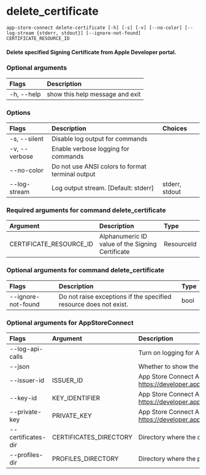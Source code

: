 
delete_certificate
==================


``app-store-connect delete-certificate [-h] [-s] [-v] [--no-color] [--log-stream {stderr, stdout}] [--ignore-not-found] CERTIFICATE_RESOURCE_ID``
#### Delete specified Signing Certificate from Apple Developer portal.

### Optional arguments

|Flags|Description|
| :--- | :--- |
|-h, --help|show this help message and exit|

### Options

|Flags|Description|Choices|
| :--- | :--- | :--- |
|-s, --silent|Disable log output for commands||
|-v, --verbose|Enable verbose logging for commands||
|--no-color|Do not use ANSI colors to format terminal output||
|--log-stream|Log output stream. [Default: stderr]|stderr, stdout|

### Required arguments for command delete_certificate

|Argument|Description|Type|
| :--- | :--- | :--- |
|CERTIFICATE_RESOURCE_ID|Alphanumeric ID value of the Signing Certificate|ResourceId|

### Optional arguments for command delete_certificate

|Flags|Description|Type|
| :--- | :--- | :--- |
|--ignore-not-found|Do not raise exceptions if the specified resource does not exist.|bool|

### Optional arguments for AppStoreConnect

|Flags|Argument|Description|Type|Default|
| :--- | :--- | :--- | :--- | :--- |
|--log-api-calls||Turn on logging for App Store Connect API HTTP requests|bool||
|--json||Whether to show the resource in JSON format|bool||
|--issuer-id|ISSUER_ID|App Store Connect API Key Issuer ID. Identifies the issuer who created the authentication token. Learn more at https://developer.apple.com/documentation/appstoreconnectapi/creating_api_keys_for_app_store_connect_api.|IssuerIdArgument||
|--key-id|KEY_IDENTIFIER|App Store Connect API Key ID. Learn more at https://developer.apple.com/documentation/appstoreconnectapi/creating_api_keys_for_app_store_connect_api.|KeyIdentifierArgument||
|--private-key|PRIVATE_KEY|App Store Connect API private key. Learn more at https://developer.apple.com/documentation/appstoreconnectapi/creating_api_keys_for_app_store_connect_api.|PrivateKeyArgument||
|--certificates-dir|CERTIFICATES_DIRECTORY|Directory where the code signing certificates will be saved|Path|$HOME/Library/MobileDevice/Certificates|
|--profiles-dir|PROFILES_DIRECTORY|Directory where the provisioning profiles will be saved|Path|$HOME/Library/MobileDevice/Provisioning Profiles|
